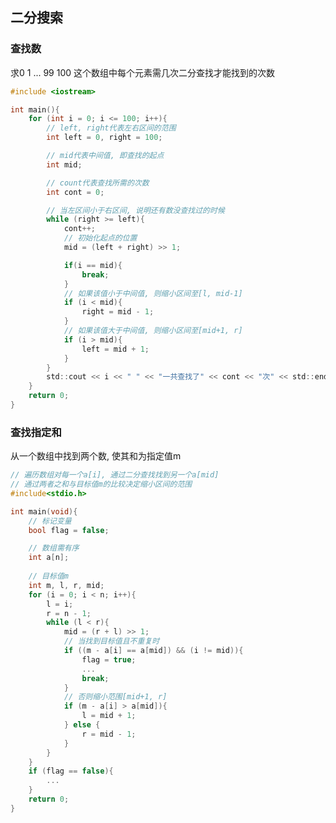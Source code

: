 <!--
 * @Description: 
 * @Version: 1.0
 * @Author: DaLao
 * @Email: dalao_li@163.com
 * @Date: 2021-11-16 23:14:50
 * @LastEditors: DaLao
 * @LastEditTime: 2022-09-11 18:12:27
-->

## 二分搜索


### 查找数

求0 1 ... 99 100 这个数组中每个元素需几次二分查找才能找到的次数

```c
#include <iostream>

int main(){
    for (int i = 0; i <= 100; i++){
        // left, right代表左右区间的范围
        int left = 0, right = 100;

        // mid代表中间值, 即查找的起点
        int mid;

        // count代表查找所需的次数
        int cont = 0;

        // 当左区间小于右区间, 说明还有数没查找过的时候
        while (right >= left){
            cont++;
            // 初始化起点的位置
            mid = (left + right) >> 1;

            if(i == mid){
                break;
            }
            // 如果该值小于中间值, 则缩小区间至[l, mid-1]
            if (i < mid){
                right = mid - 1;
            }
            // 如果该值大于中间值, 则缩小区间至[mid+1, r]
            if (i > mid){
                left = mid + 1;
            }
        }
        std::cout << i << " " << "一共查找了" << cont << "次" << std::endl;
    }
    return 0;
}
```


### 查找指定和


从一个数组中找到两个数, 使其和为指定值m

```c
// 遍历数组对每一个a[i], 通过二分查找找到另一个a[mid]
// 通过两者之和与目标值m的比较决定缩小区间的范围
#include<stdio.h>

int main(void){
    // 标记变量
    bool flag = false;

    // 数组需有序
    int a[n];
    
    // 目标值m
    int m, l, r, mid;
    for (i = 0; i < n; i++){
        l = i;
        r = n - 1;
        while (l < r){
            mid = (r + l) >> 1;
            // 当找到目标值且不重复时
            if ((m - a[i] == a[mid]) && (i != mid)){
                flag = true;
                ...
                break;
            }
            // 否则缩小范围[mid+1, r]
            if (m - a[i] > a[mid]){
                l = mid + 1;
            } else {
                r = mid - 1;
            }
        }
    }
    if (flag == false){
        ...
    }
    return 0;
}
```
